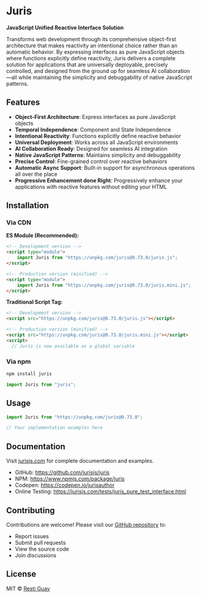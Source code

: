 # Juris

**JavaScript Unified Reactive Interface Solution**

Transforms web development through its comprehensive object-first architecture that makes reactivity an intentional choice rather than an automatic behavior. By expressing interfaces as pure JavaScript objects where functions explicitly define reactivity, Juris delivers a complete solution for applications that are universally deployable, precisely controlled, and designed from the ground up for seamless AI collaboration—all while maintaining the simplicity and debuggability of native JavaScript patterns.

## Features

- **Object-First Architecture**: Express interfaces as pure JavaScript objects
- **Temporal Independence**: Component and State Independence
- **Intentional Reactivity**: Functions explicitly define reactive behavior
- **Universal Deployment**: Works across all JavaScript environments
- **AI Collaboration Ready**: Designed for seamless AI integration
- **Native JavaScript Patterns**: Maintains simplicity and debuggability
- **Precise Control**: Fine-grained control over reactive behaviors
- **Automatic Async Support**: Built-in support for asynchronous operations all over the place
- **Progressive Enhancement done Right**: Progressively enhance your applications with reactive features without editing your HTML

## Installation

### Via CDN

**ES Module (Recommended):**

```html
<!-- Development version -->
<script type="module">
	import Juris from "https://unpkg.com/juris@0.73.0/juris.js";
</script>

<!-- Production version (minified) -->
<script type="module">
	import Juris from "https://unpkg.com/juris@0.73.0/juris.mini.js";
</script>
```

**Traditional Script Tag:**

```html
<!-- Development version -->
<script src="https://unpkg.com/juris@0.73.0/juris.js"></script>

<!-- Production version (minified) -->
<script src="https://unpkg.com/juris@0.73.0/juris.mini.js"></script>
<script>
  // Juris is now available as a global variable
```

### Via npm

```bash
npm install juris
```

```javascript
import Juris from "juris";
```

## Usage

```javascript
import Juris from "https://unpkg.com/juris@0.73.0";

// Your implementation examples here
```

## Documentation

Visit [jurisjs.com](https://jurisjs.com) for complete documentation and examples.

- GitHub: https://github.com/jurisjs/juris
- NPM: https://www.npmjs.com/package/juris
- Codepen: https://codepen.io/jurisauthor
- Online Testing: https://jurisjs.com/tests/juris_pure_test_interface.html

## Contributing

Contributions are welcome! Please visit our [GitHub repository](https://github.com/jurisjs/juris) to:

- Report issues
- Submit pull requests
- View the source code
- Join discussions

## License

MIT © [Resti Guay](https://github.com/jurisjs)
